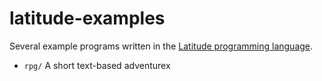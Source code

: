
# latitude-examples

Several example programs written in
the
[Latitude programming language](https://github.com/Mercerenies/latitude).

 * `rpg/` A short text-based adventurex
